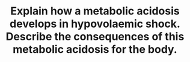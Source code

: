 ---
title: "Explain how a metabolic acidosis develops in hypovolaemic shock. Describe the consequences of this metabolic acidosis for the body."
entityType: SAQ
exam: PEX
college: ANZCA
year: 2006
sitting: B
question: 15
passRate: 53
EC_expectedDomains:
- "Although an understanding of how metabolic acidosis develops in hypovolaemic shock was essential, extra credit was earned for understanding the factors that exacerbate the metabolic acidosis in this situation and for demonstrated knowledge of the metabolic pathways involved."
EC_extraCredit:
- "Candidates who scored well answered the question in a structured fashion, with definitions of the issues at hand and answered both sections."
- "Some candidates demonstrated an excellent understanding of these and how they relate to one another."
EC_errorsCommon:
- "A common error among candidates was to detail physiological consequences of hypovolaemic shock at the expense of addressing the physiological consequences of metabolic acidosis."
- "There was limited information on the cardiovascular effects of a metabolic acidosis."
- "Many candidates were able to state that a metabolic acidosis results in myocardial depression."
- "Few were able to outline how a metabolic acidosis effects the response of the cardiovascular system to sympathetic outflow, or at what pH these effects may occur."
- "Respiratory and renal compensatory mechanisms, when addressed, were generally well described."
---